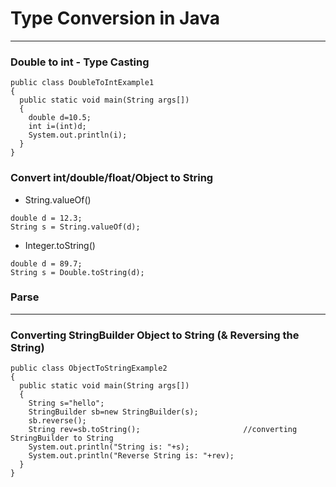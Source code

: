 # Type Conversion in Java
-------------------------

### Double to int - Type Casting
```
public class DoubleToIntExample1
{  
  public static void main(String args[])
  {  
    double d=10.5;  
    int i=(int)d;  
    System.out.println(i);  
  }
}  
```

### Convert int/double/float/Object to String

-  String.valueOf()
```
double d = 12.3;
String s = String.valueOf(d);  
```
-  Integer.toString()
```
double d = 89.7;  
String s = Double.toString(d);  
```

### Parse 

-------------------------------

### Converting StringBuilder Object to String (& Reversing the String)

```
public class ObjectToStringExample2
{  
  public static void main(String args[])
  {  
    String s="hello";  
    StringBuilder sb=new StringBuilder(s);  
    sb.reverse();  
    String rev=sb.toString();                       //converting StringBuilder to String  
    System.out.println("String is: "+s);  
    System.out.println("Reverse String is: "+rev);  
  }
}  
```
